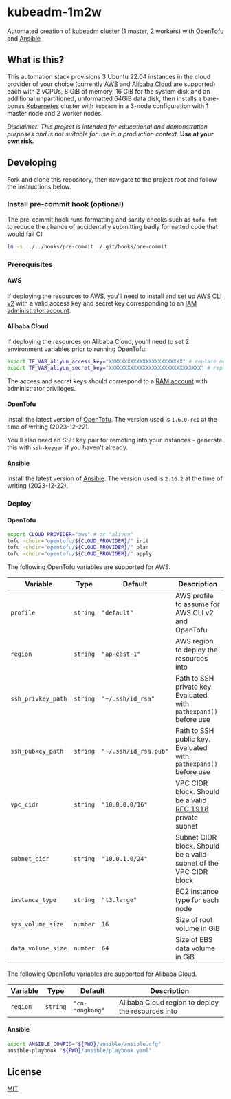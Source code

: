 # kubeadm-1m2w

Automated creation of [kubeadm](https://kubernetes.io/docs/reference/setup-tools/kubeadm/) cluster \(1 master, 2 workers\) with [OpenTofu](https://opentofu.org/) and [Ansible](https://www.ansible.com/)

## What is this?

This automation stack provisions 3 Ubuntu 22.04 instances in the cloud provider of your choice \(currently [AWS](https://aws.amazon.com/) and [Alibaba Cloud](https://www.alibabacloud.com/) are supported\) each with 2 vCPUs, 8 GiB of memory, 16 GiB for the system disk and an additional unpartitioned, unformatted 64GiB data disk, then installs a bare-bones [Kubernetes](https://kubernetes.io/) cluster with `kubeadm` in a 3-node configuration with 1 master node and 2 worker nodes.

_Disclaimer: This project is intended for educational and demonstration purposes and is not suitable for use in a production context._ **Use at your own risk.**

## Developing

Fork and clone this repository, then navigate to the project root and follow the instructions below.

### Install pre-commit hook \(optional\)

The pre-commit hook runs formatting and sanity checks such as `tofu fmt` to reduce the chance of accidentally submitting badly formatted code that would fail CI.

```bash
ln -s ../../hooks/pre-commit ./.git/hooks/pre-commit
```

### Prerequisites

#### AWS

If deploying the resources to AWS, you'll need to install and set up [AWS CLI v2](https://docs.aws.amazon.com/cli/latest/userguide/getting-started-install.html) with a valid access key and secret key corresponding to an [IAM administrator account](https://docs.aws.amazon.com/streams/latest/dev/setting-up.html).

#### Alibaba Cloud

If deploying the resources on Alibaba Cloud, you'll need to set 2 environment variables prior to running OpenTofu:

```bash
export TF_VAR_aliyun_access_key="XXXXXXXXXXXXXXXXXXXXXXXX" # replace me!
export TF_VAR_aliyun_secret_key="XXXXXXXXXXXXXXXXXXXXXXXXXXXXXX" # replace me!
```

The access and secret keys should correspond to a [RAM account](https://www.alibabacloud.com/product/ram) with administrator privileges.

#### OpenTofu

Install the latest version of [OpenTofu](https://opentofu.org/docs/intro/install/portable). The version used is `1.6.0-rc1` at the time of writing \(2023-12-22\).

You'll also need an SSH key pair for remoting into your instances - generate this with `ssh-keygen` if you haven't already.

#### Ansible

Install the latest version of [Ansible](https://docs.ansible.com/ansible/latest/installation_guide/intro_installation.html). The version used is `2.16.2` at the time of writing \(2023-12-22\).

### Deploy

#### OpenTofu

```bash
export CLOUD_PROVIDER="aws" # or "aliyun"
tofu -chdir="opentofu/${CLOUD_PROVIDER}/" init
tofu -chdir="opentofu/${CLOUD_PROVIDER}/" plan
tofu -chdir="opentofu/${CLOUD_PROVIDER}/" apply
```

The following OpenTofu variables are supported for AWS.

| Variable | Type | Default | Description |
| --- | --- | --- | --- |
| `profile` | `string` | `"default"` | AWS profile to assume for AWS CLI v2 and OpenTofu |
| `region` | `string` | `"ap-east-1"` | AWS region to deploy the resources into |
| `ssh_privkey_path` | `string` | `"~/.ssh/id_rsa"` | Path to SSH private key. Evaluated with `pathexpand()` before use |
| `ssh_pubkey_path` | `string` | `"~/.ssh/id_rsa.pub"` | Path to SSH public key. Evaluated with `pathexpand()` before use |
| `vpc_cidr` | `string` | `"10.0.0.0/16"` | VPC CIDR block. Should be a valid [RFC 1918](https://datatracker.ietf.org/doc/html/rfc1918) private subnet |
| `subnet_cidr` | `string` | `"10.0.1.0/24"` | Subnet CIDR block. Should be a valid subnet of the VPC CIDR block |
| `instance_type` | `string` | `"t3.large"` | EC2 instance type for each node |
| `sys_volume_size` | `number` | `16` | Size of root volume in GiB |
| `data_volume_size` | `number` | `64` | Size of EBS data volume in GiB |

The following OpenTofu variables are supported for Alibaba Cloud.

| Variable | Type | Default | Description |
| --- | --- | --- | --- |
| `region` | `string` | `"cn-hongkong"` | Alibaba Cloud region to deploy the resources into |

#### Ansible

```bash
export ANSIBLE_CONFIG="${PWD}/ansible/ansible.cfg"
ansible-playbook "${PWD}/ansible/playbook.yaml"
```

## License

[MIT](./LICENSE)
